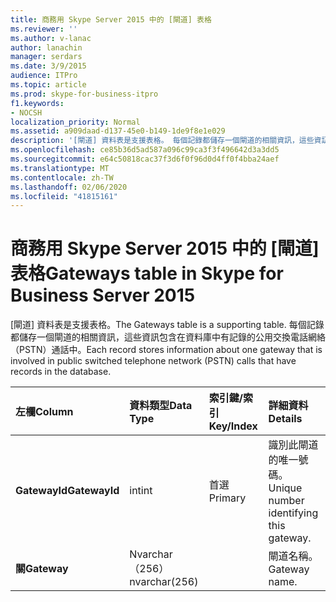 ```yaml
---
title: 商務用 Skype Server 2015 中的 [閘道] 表格
ms.reviewer: ''
ms.author: v-lanac
author: lanachin
manager: serdars
ms.date: 3/9/2015
audience: ITPro
ms.topic: article
ms.prod: skype-for-business-itpro
f1.keywords:
- NOCSH
localization_priority: Normal
ms.assetid: a909daad-d137-45e0-b149-1de9f8e1e029
description: '[閘道] 資料表是支援表格。 每個記錄都儲存一個閘道的相關資訊，這些資訊包含在資料庫中有記錄的公用交換電話網絡（PSTN）通話中。'
ms.openlocfilehash: ce85b36d5ad587a096c99ca3f3f496642d3a3dd5
ms.sourcegitcommit: e64c50818cac37f3d6f0f96d0d4ff0f4bba24aef
ms.translationtype: MT
ms.contentlocale: zh-TW
ms.lasthandoff: 02/06/2020
ms.locfileid: "41815161"
---
```

# <a name="gateways-table-in-skype-for-business-server-2015"></a><span data-ttu-id="79cf2-104">商務用 Skype Server 2015 中的 [閘道] 表格</span><span class="sxs-lookup"><span data-stu-id="79cf2-104">Gateways table in Skype for Business Server 2015</span></span>
 
<span data-ttu-id="79cf2-105">[閘道] 資料表是支援表格。</span><span class="sxs-lookup"><span data-stu-id="79cf2-105">The Gateways table is a supporting table.</span></span> <span data-ttu-id="79cf2-106">每個記錄都儲存一個閘道的相關資訊，這些資訊包含在資料庫中有記錄的公用交換電話網絡（PSTN）通話中。</span><span class="sxs-lookup"><span data-stu-id="79cf2-106">Each record stores information about one gateway that is involved in public switched telephone network (PSTN) calls that have records in the database.</span></span>
  
|<span data-ttu-id="79cf2-107">**左欄**</span><span class="sxs-lookup"><span data-stu-id="79cf2-107">**Column**</span></span>|<span data-ttu-id="79cf2-108">**資料類型**</span><span class="sxs-lookup"><span data-stu-id="79cf2-108">**Data Type**</span></span>|<span data-ttu-id="79cf2-109">**索引鍵/索引**</span><span class="sxs-lookup"><span data-stu-id="79cf2-109">**Key/Index**</span></span>|<span data-ttu-id="79cf2-110">**詳細資料**</span><span class="sxs-lookup"><span data-stu-id="79cf2-110">**Details**</span></span>|
|:-----|:-----|:-----|:-----|
|<span data-ttu-id="79cf2-111">**GatewayId**</span><span class="sxs-lookup"><span data-stu-id="79cf2-111">**GatewayId**</span></span> <br/> |<span data-ttu-id="79cf2-112">int</span><span class="sxs-lookup"><span data-stu-id="79cf2-112">int</span></span>  <br/> |<span data-ttu-id="79cf2-113">首選</span><span class="sxs-lookup"><span data-stu-id="79cf2-113">Primary</span></span>  <br/> |<span data-ttu-id="79cf2-114">識別此閘道的唯一號碼。</span><span class="sxs-lookup"><span data-stu-id="79cf2-114">Unique number identifying this gateway.</span></span>  <br/> |
|<span data-ttu-id="79cf2-115">**關**</span><span class="sxs-lookup"><span data-stu-id="79cf2-115">**Gateway**</span></span> <br/> |<span data-ttu-id="79cf2-116">Nvarchar （256）</span><span class="sxs-lookup"><span data-stu-id="79cf2-116">nvarchar(256)</span></span>  <br/> | <br/> |<span data-ttu-id="79cf2-117">閘道名稱。</span><span class="sxs-lookup"><span data-stu-id="79cf2-117">Gateway name.</span></span>  <br/> |
   

